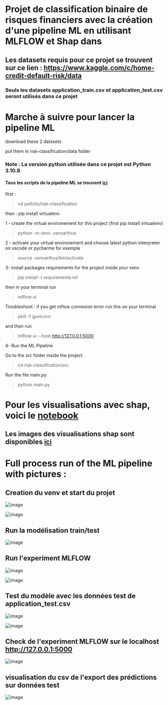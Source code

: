 # Projet de classification binaire de risques financiers avec la création d'une pipeline ML en utilisant MLFLOW et Shap dans 



## Les datasets requis pour ce projet se trouvent sur ce lien : https://www.kaggle.com/c/home-credit-default-risk/data
### Seuls les datasets application_train.csv et application_test.csv seront utilisés dans ce projet



# Marche à suivre pour lancer la pipeline ML

download these 2 datasets

put them in risk-classification/data folder

### Note :  La version python utilisée dans ce projet est Python 3.10.8 
#### Tous les scripts de la pipeline ML se trouvent [ici](src)

first : 

>cd path/to/risk-classification

then : pip install virtualenv

1 - create the virtual environement for this project (first pip install virtualenv)

>python -m venv .venvarthus

2 - activate your virtual environement and choose latest python interpreter on vscode or pycharme for exemple

>source .venvarthus/bin/activate

3- install packages requirements for the project inside your venv

>pip install -r requirements.txt

then in your terminal run 

>mlflow ui

Troubleshoot : if you get mflow connexion error run this on your terminal 

>pkill -f gunicorn

and then run 

>mlflow ui --host http://127.0.0.1:5000

4- Run the ML Pipeline

Go to the src folder inside the project

>cd risk-classification/src

Run the file main.py:

>python main.py


# Pour les visualisations avec shap, voici le [notebook](notebook/notebook-avec-shap.ipynb)
## Les images des visualisations shap sont disponibles [ici](shap-plots)





# Full process run of the ML pipeline with pictures : 

## Creation du venv et start du projet

![image](https://i.postimg.cc/kGpwbN7k/Capture-d-e-cran-2023-01-17-a-17-01-56.png)

![image](https://i.postimg.cc/257wwNzd/Capture-d-e-cran-2023-01-17-a-17-03-35.png)


## Run la modélisation train/test

![image](https://i.postimg.cc/LXy3ckgn/Capture-d-e-cran-2023-01-17-a-17-12-06.png)


## Run l'experiment MLFLOW

![image](https://i.postimg.cc/0jb0P67Z/Capture-d-e-cran-2023-01-17-a-17-17-39-min.png)

![image](https://i.postimg.cc/BQPBzKSn/Capture-d-e-cran-2023-01-17-a-17-17-55-min.png)

## Test du modèle avec les données test de application_test.csv
![image](https://i.postimg.cc/L5wBXHTS/Capture-d-e-cran-2023-01-17-a-17-18-08-min.png)

![image](https://i.postimg.cc/8CS4MzVP/Capture-d-e-cran-2023-01-17-a-17-19-27-min.png)

## Check de l'experiment MLFLOW sur le localhost http://127.0.0.1:5000
![image](https://i.postimg.cc/vZRtwZTL/Capture-d-e-cran-2023-01-17-a-17-20-00-min.png)

## visualisation du csv de l'export des prédictions sur données test
![image](https://i.postimg.cc/4NcxqJrg/Capture-d-e-cran-2023-01-17-a-17-19-04-min.png)


